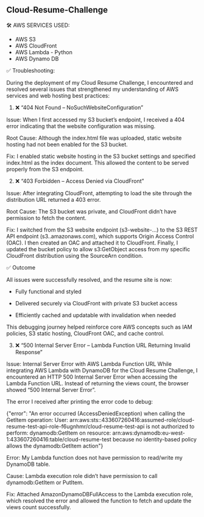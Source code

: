 ## Cloud-Resume-Challenge
🛠️ AWS SERVICES USED:
- AWS S3
- AWS CloudFront
- AWS Lambda - Python
- AWS Dynamo DB


✅ Troubleshooting:

During the deployment of my Cloud Resume Challenge, I encountered and resolved several issues that strengthened my understanding of AWS services and web hosting best practices:

1. ❌ “404 Not Found – NoSuchWebsiteConfiguration”
   
Issue:
When I first accessed my S3 bucket’s endpoint, I received a 404 error indicating that the website configuration was missing.

Root Cause:
Although the index.html file was uploaded, static website hosting had not been enabled for the S3 bucket.

Fix:
I enabled static website hosting in the S3 bucket settings and specified index.html as the index document. This allowed the content to be served properly from the S3 endpoint.

2. ❌ “403 Forbidden – Access Denied via CloudFront”
   
Issue:
After integrating CloudFront, attempting to load the site through the distribution URL returned a 403 error.

Root Cause:
The S3 bucket was private, and CloudFront didn’t have permission to fetch the content.

Fix:
I switched from the S3 website endpoint (s3-website-...) to the S3 REST API endpoint (s3.<region>.amazonaws.com), which supports Origin Access Control (OAC). I then created an OAC and attached it to CloudFront. Finally, I updated the bucket policy to allow s3:GetObject access from my specific CloudFront distribution using the SourceArn condition.

✅ Outcome

All issues were successfully resolved, and the resume site is now:

- Fully functional and styled

- Delivered securely via CloudFront with private S3 bucket access

- Efficiently cached and updatable with invalidation when needed

This debugging journey helped reinforce core AWS concepts such as IAM policies, S3 static hosting, CloudFront OAC, and cache control.

3. ❌ “500 Internal Server Error – Lambda Function URL Returning Invalid Response”

Issue: Internal Server Error with AWS Lambda Function URL
While integrating AWS Lambda with DynamoDB for the Cloud Resume Challenge, I encountered an HTTP 500 Internal Server Error when accessing the Lambda Function URL.
Instead of returning the views count, the browser showed “500 Internal Server Error”.

The error I received after printing the error code to debug:

{"error": "An error occurred (AccessDeniedException) when calling the GetItem operation: User: arn:aws:sts::433607260416:assumed-role/cloud-resume-test-api-role-f6ugnhmr/cloud-resume-test-api is not authorized to perform: dynamodb:GetItem on resource: arn:aws:dynamodb:eu-west-1:433607260416:table/cloud-resume-test because no identity-based policy allows the dynamodb:GetItem action"}

Error: My Lambda function does not have permission to read/write my DynamoDB table.

Cause: Lambda execution role didn’t have permission to call dynamodb:GetItem or PutItem.

Fix: Attached AmazonDynamoDBFullAccess to the Lambda execution role, which resolved the error and allowed the function to fetch and update the views count successfully.
